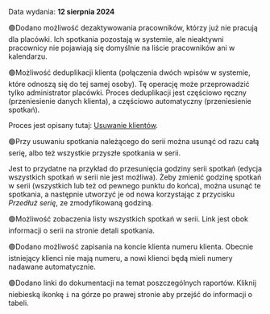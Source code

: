 Data wydania: **12 sierpnia 2024**

🟢Dodano możliwość dezaktywowania pracowników, którzy już nie pracują dla placówki. Ich spotkania pozostają
w systemie, ale nieaktywni pracownicy nie pojawiają się domyślnie na liście pracowników ani w kalendarzu.

🟢Możliwość deduplikacji klienta (połączenia dwóch wpisów w systemie, które odnoszą się do tej samej osoby).
Tę operację może przeprowadzić tylko administrator placówki. Proces deduplikacji jest częściowo ręczny
(przeniesienie danych klienta), a częściowo automatyczny (przeniesienie spotkań).

Proces jest opisany tutaj: [Usuwanie klientów](client-delete).

🟢Przy usuwaniu spotkania należącego do serii można usunąć od razu całą serię, albo też wszystkie przyszłe spotkania w serii.

Jest to przydatne na przykład do przesunięcia godziny serii spotkań (edycja wszystkich spotkań w serii nie jest możliwa).
Żeby zmienić godzinę spotkań w serii (wszystkich lub też od pewnego punktu do końca), można usunąć te spotkania,
a następnie utworzyć je od nowa korzystając z przycisku _Przedłuż serię_, ze zmodyfikowaną godziną.

🟢Możliwość zobaczenia listy wszystkich spotkań w serii. Link jest obok informacji o serii na stronie detali spotkania.

🟢Dodano możliwość zapisania na koncie klienta numeru klienta. Obecnie istniejący klienci nie mają numeru,
a nowi klienci będą mieli numery nadawane automatycznie.

🟢Dodano linki do dokumentacji na temat poszczególnych raportów. Kliknij niebieską ikonkę `i` na górze po prawej
stronie aby przejść do informacji o tabeli.
